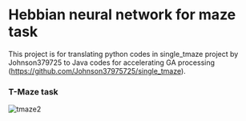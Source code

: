 # Hebbian neural network for maze task

This project is for translating python codes in single_tmaze project by Johnson379725 to Java codes for accelerating GA processing (https://github.com/Johnson37975725/single_tmaze).

### T-Maze task
![tmaze2](https://user-images.githubusercontent.com/13718037/54267241-2272a500-4536-11e9-885f-2cd1ffa4e790.png)
